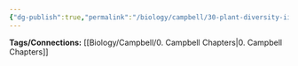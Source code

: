```yaml
---
{"dg-publish":true,"permalink":"/biology/campbell/30-plant-diversity-ii-evolution-of-seed-plants/","dgHomeLink":true,"dgPassFrontmatter":true}
---
```


**Tags/Connections:**
[[Biology/Campbell/0. Campbell Chapters|0. Campbell Chapters]]